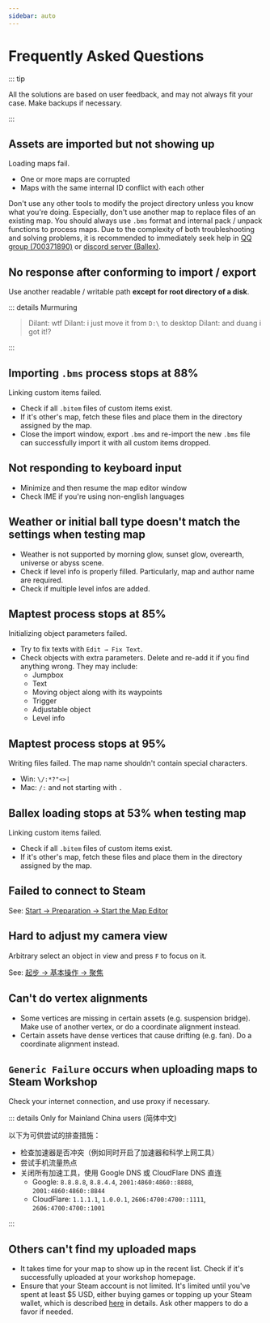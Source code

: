 ```yaml
---
sidebar: auto
---
```


# Frequently Asked Questions

::: tip

All the solutions are based on user feedback, and may not always fit your case. Make backups if necessary.

:::

## Assets are imported but not showing up

Loading maps fail.

- One or more maps are corrupted
- Maps with the same internal ID conflict with each other

Don't use any other tools to modify the project directory unless you know what you're doing. Especially, don't use another map to replace files of an existing map. You should always use `.bms` format and internal pack / unpack functions to process maps. Due to the complexity of both troubleshooting and solving problems, it is recommended to immediately seek help in [QQ group (700371890)](https://jq.qq.com/?_wv=1027&k=LhtfLbqL) or [discord server (Ballex)](https://discord.gg/CwC7u2wFmJ).

## No response after conforming to import / export <badge text="Windows" type="warning"/>

Use another readable / writable path **except for root directory of a disk**.

::: details Murmuring

> Dilant: wtf
> Dilant: i just move it from `D:\` to desktop
> Dilant: and duang i got it!?

:::

## Importing `.bms` process stops at 88%

Linking custom items failed.

- Check if all `.bitem` files of custom items exist.
- If it's other's map, fetch these files and place them in the directory assigned by the map.
- Close the import window, export `.bms` and re-import the new `.bms` file can successfully import it with all custom items dropped.

## Not responding to keyboard input

- Minimize and then resume the map editor window
- Check IME if you're using non-english languages

## Weather or initial ball type doesn't match the settings when testing map

- Weather is not supported by morning glow, sunset glow, overearth, universe or abyss scene.
- Check if level info is properly filled. Particularly, map and author name are required.
- Check if multiple level infos are added.

## Maptest process stops at 85%

Initializing object parameters failed.

- Try to fix texts with `Edit → Fix Text`.
- Check objects with extra parameters. Delete and re-add it if you find anything wrong. They may include:
  - Jumpbox
  - Text
  - Moving object along with its waypoints
  - Trigger
  - Adjustable object
  - Level info

## Maptest process stops at 95%

Writing files failed. The map name shouldn't contain special characters.

- Win: `\/:*?"<>|`
- Mac: `/:` and not starting with `.`

## Ballex loading stops at 53% when testing map

Linking custom items failed.

- Check if all `.bitem` files of custom items exist.
- If it's other's map, fetch these files and place them in the directory assigned by the map.

## Failed to connect to Steam

See: [Start → Preparation → Start the Map Editor](/en/start/preparation.md#start-the-map-editor)

## Hard to adjust my camera view

Arbitrary select an object in view and press `F` to focus on it.

See: [起步 → 基本操作 → 聚焦](/start/basics.md#聚焦)

## Can't do vertex alignments

- Some vertices are missing in certain assets (e.g. suspension bridge). Make use of another vertex, or do a coordinate alignment instead.
- Certain assets have dense vertices that cause drifting (e.g. fan). Do a coordinate alignment instead.

## `Generic Failure` occurs when uploading maps to Steam Workshop

Check your internet connection, and use proxy if necessary.

::: details Only for Mainland China users (简体中文)

以下为可供尝试的排查措施：

- 检查加速器是否冲突（例如同时开启了加速器和科学上网工具）
- 尝试手机流量热点
- 关闭所有加速工具，使用 Google DNS 或 CloudFlare DNS 直连
  - Google: `8.8.8.8`, `8.8.4.4`, `2001:4860:4860::8888`, `2001:4860:4860::8844`
  - CloudFlare: `1.1.1.1`, `1.0.0.1`, `2606:4700:4700::1111`, `2606:4700:4700::1001`

:::

## Others can't find my uploaded maps

- It takes time for your map to show up in the recent list. Check if it's successfully uploaded at your workshop homepage.
- Ensure that your Steam account is not limited. It's limited until you've spent at least $5 USD, either buying games or topping up your Steam wallet, which is described [here](https://support.steampowered.com/kb_article.php?ref=3330-IAGK-7663) in details. Ask other mappers to do a favor if needed.
